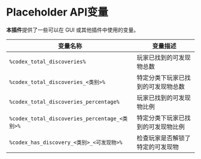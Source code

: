 # Placeholder API变量
**本插件**提供了一些可以在 GUI 或其他插件中使用的变量。


|变量名称|变量描述|
|---|---|
|`%codex_total_discoveries%`|玩家已找到的可发现物总数|
|`%codex_total_discoveries_<类别>%`|特定分类下玩家已找到的可发现物总数|
|`%codex_total_discoveries_percentage%`|玩家已找到的可发现物比例|
|`%codex_total_discoveries_percentage_<类别>%`|特定分类下玩家已找到的可发现物比例|
|`%codex_has_discovery_<类别>_<可发现物>%`|检查玩家是否解锁了特定的可发现物|